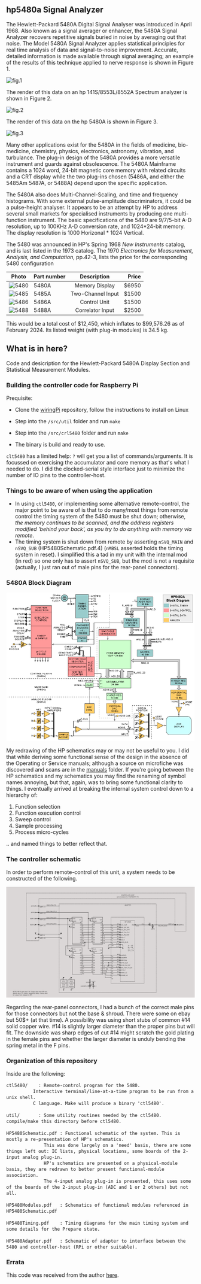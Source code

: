 ## hp5480a Signal Analyzer

The Hewlett-Packard 5480A Digital Signal Analyser was introduced in April 1968. Also known as a signal averager or enhancer, the 5480A Signal Analyzer recovers repetitive signals buried in noise by averaging out that noise. The Model 5480A Signal Analyzer applies statistical principles for real time analysis of data and signal-to-noise improvement. Accurate, detailed information is made available through signal averaging; an example of the results of this technique applied to nerve response is shown in Figure 1.

![fig.1]()

The render of this data on an hp 141S/8553L/8552A Spectrum analyzer is shown in Figure 2.

![fig.2]()

The render of this data on the hp 5480A is shown in Figure 3.

![fig.3]()

Many other applications exist for the 5480A in the fields of medicine, bio-medicine, chemistry, physics, electronics, astronomy, vibration, and turbulance. The plug-in design of the 5480A provides a more versatile instrument and guards against obsolescence. The 5480A Mainframe contains a 1024 word, 24-bit magnetic core memory with related circuits and a CRT display while the two plug-ins chosen (5486A, and either the 5485Am 5487A, or 5488A) depend upon the specific application.

The 5480A also does Multi-Channel-Scaling, and time and frequency histograms. With some external pulse-amplitude discriminators, it could be a pulse-height analyser. It appears to be an attempt by HP to address several small markets for specialised instruments by producing one multi-function instrument. The basic specifications of the 5480 are 9/7/5-bit A-D resolution, up to 100KHz A-D conversion rate, and 1024*24-bit memory. The display resolution is 1000 Horizonal * 1024 Vertical.

The 5480 was announced in HP's Spring 1968 _New Instruments_ catalog, and is last listed in the 1973 catalog. The 1970 _Electronics for Measurement, Analysis, and Computation_, pp.42-3, lists the price for the corresponding 5480 configuration

| Photo | Part number | Description | Price |
|-------|-------------|:-------------:|------:|
|![5480]()| 5480A |  Memory Display     | $6950 |
|![5485]()| 5485A |  Two-Channel Input  | $1500 |
|![5486]()| 5486A |  Control Unit       | $1500 |
|![5488]()| 5488A |  Correlator Input   | $2500 |

 This would be a total cost of $12,450, which inflates to $99,576.26 as of February 2024. Its listed weight (with plug-in modules) is 34.5 kg. 

## What is in here?

Code and desicription for the Hewlett-Packard 5480A Display Section and Statistical Measurement Modules.

### Building the controller code for Raspberry Pi

Prequisite:

* Clone the [wiringPi](https://github.com/WiringPi/WiringPi) repository, follow the instructions to install on Linux

* Step into the `/src/util` folder and run `make`
* Step into the `/src/crl5480` folder and run `make`
* The binary is build and ready to use.

`clt5480` has a limited help: `?` will get you a list of commands/arguments. It is focussed on exercising the accumulator and core memory as that's what I needed to do. I did the clocked-serial style interface just to minimize the number of IO pins to the controller-host.

### Things to be aware of when using the application

* In using `ctl5480`, or implementing some alternative remote-control, the major point to be aware of is that to do many/most things from remote control the timing system of the 5480 must be shut down; otherwise, _the memory continues to be scanned, and the address registers modified 'behind your back', as you try to do anything with memory via remote_.
* The timing system is shut down from remote by asserting `nSVQ_MAIN` and `nSVQ_SUB` (HP5480Schematic.pdf.4) (`nMBSL` asserted holds the timing system in reset). I simplified this a tad in my unit with the internal mod (in red) so one only has to assert `nSVQ_SUB`, but the mod is not a requisite (actually, I just ran out of male pins for the rear-panel connectors).

### 5480A Block Diagram

![block](/images/block-diagram.png)

My redrawing of the HP schematics may or may not be useful to you. I did that while deriving some functional sense of the design in the absence of the Operating or Service manuals; although a source on microfiche was discovered and scans are in the [manuals](/manuals/README.md) folder. If you're going between the HP schematics and my schematics you may find the renaming of symbol names annoying, but that, again, was to bring some functional clarity to things. I eventually arrived at breaking the internal system control down to a hierarchy of:

1. Function selection
2. Function execution control
3. Sweep control
4. Sample processing
5. Process micro-cycles

.. and named things to better reflect that.

### The controller schematic

In order to perform remote-control of this unit, a system needs to be constructed of the following.

![schematic](/images/controller-host.png)

Regarding the rear-panel connectors, I had a bunch of the correct male pins for those connectors but not the base & shroud. There were some on ebay but 50$+ (at that time). A possibility was using short stubs of common #14 solid copper wire. #14 is slightly larger diameter than the proper pins but will fit. The downside was sharp edges of cut #14 might scratch the gold plating in the female pins and whether the larger diameter is unduly bending the spring metal in the F pins.

### Organization of this repository

Inside are the following:

	ctl5480/	: Remote-control program for the 5480.
			  Interactive terminal/line-at-a-time program to be run from a unix shell.
			  C language. Make will produce a binary 'ctl5480'.

	util/		: Some utility routines needed by the ctl5480. compile/make this directory before ctl5480.

	HP5480Schematic.pdf	: Functional schematic of the system. This is mostly a re-presentation of HP's schematics.
				  This was done largely on a 'need' basis, there are some things left out: IC lists, physical locations, some boards of the 2-input analog plug-in.
				  HP's schematics are presented on a physical-module basis, they are redrawn to better present functional-module association.
				  The 4-input analog plug-in is presented, this uses some of the boards of the 2-input plug-in (ADC and 1 or 2 others) but not all.

	HP5480Modules.pdf	: Schematics of functional modules referenced in HP5480Schematic.pdf

	HP5480Timing.pdf	: Timing diagrams for the main timing system and some details for the Prepare state.

	HP5480Adapter.pdf	: Schematic of adapter to interface between the 5480 and controller-host (RPi or other suitable).

### Errata

This code was received from the author [here](http://madrona.ca/e/HP5480A/index.html).
